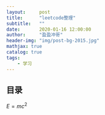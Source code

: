```yaml
---
layout:     post
title:      "leetcode整理"
subtitle:   ""
date:       2020-01-16 12:00:00
author:     "盈盈冲哥"
header-img: "img/post-bg-2015.jpg"
mathjax: true
catalog: true
tags:
    - 学习
---
```


## 目录

$E=mc^2$

